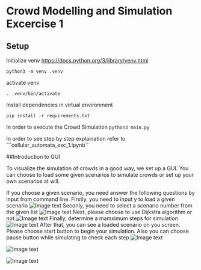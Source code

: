 # Crowd Modelling and Simulation Excercise 1

## Setup

Initialize venv
https://docs.python.org/3/library/venv.html

```python3 -m venv .venv```

activate venv

```. .venv/bin/activate```

Install dependencies in virtual environment

```pip install -r requirements.txt```

In order to execute the Crowd Simulation
```python3 main.py```

In order to see step by step explaination refer to
```cellular_automata_exc_1.ipynb``

##Introduction to GUI

To visualize the simulation of crowds in a good way, we set up a GUI. You can choose to load some given scenarios to simulate crowds or 
set up your own scenarios at will.


If you choose a given scenario, you need answer the following questions by input from command line.
Firstly, you need to input y to load a given scenario
![Image text](https://raw.githubusercontent.com/waleedbinkhalid74/ml_cms_exc_1/develop/figures/y_question1.jpg?token=AWEFHK2RQJD6YMHVUZER3GLBPZE3M)
Seconly, you need to select a scenario number from the given list
![Image text](https://raw.githubusercontent.com/waleedbinkhalid74/ml_cms_exc_1/develop/figures/y_question2.jpg?token=AWEFHK4VD2BBQMX6LL3AIZTBPZE5U)
Next, please choose to use Dijkstra algorithm or not
![Image text](https://raw.githubusercontent.com/waleedbinkhalid74/ml_cms_exc_1/develop/figures/y_quetion3.jpg?token=AWEFHK6RV5OYZ2VPZU7PDD3BPZE6Y)
Finally, determine a mamximum steps for simulation
![Image text](https://raw.githubusercontent.com/waleedbinkhalid74/ml_cms_exc_1/develop/figures/y_question4.jpg?token=AWEFHKYS6S3VG3Y4J3P6UA3BPZFAC)
After that, you can see a loaded scenario on you screen. Please choose start button to begin your simulation. Also you can choose pause button while simulating to check each step
![Image text](https://github.com/waleedbinkhalid74/ml_cms_exc_1/blob/develop/figures/Given_scenariojpg.jpg)

![Image text](https://raw.githubusercontent.com/waleedbinkhalid74/ml_cms_exc_1/develop/figures/GUI_interface.jpg?token=AWEFHKZX76WTRXSBPKVQDPLBPZDLQ)

![Image text](https://raw.githubusercontent.com/waleedbinkhalid74/ml_cms_exc_1/develop/figures/PyGame_grid.png?token=AWEFHK6GPEBKBQULUOA5RUDBPZB6Y)
